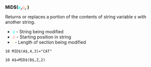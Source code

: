 **MID$(<span style="color:#00FFFF;">*s*</span>,<span style="color:#FFAAAA;">*p*</span>,<span style="color:#FFFFAA;">*l*</span>)**

Returns or replaces a portion of the contents of string variable *s* with another string.

- <span style="color:#00FFFF;">*s*</span>   - String being modified
- <span style="color:#FFAAAA;">*p*</span>   - Starting position in string
- <span style="color:#FFFFAA;">*l*</span>   - Length of section being modified

```ecb2
10 MID$(A$,4,3)="CAT"
```

```ecb2
10 A$=MID$(B$,Z,2)
```
